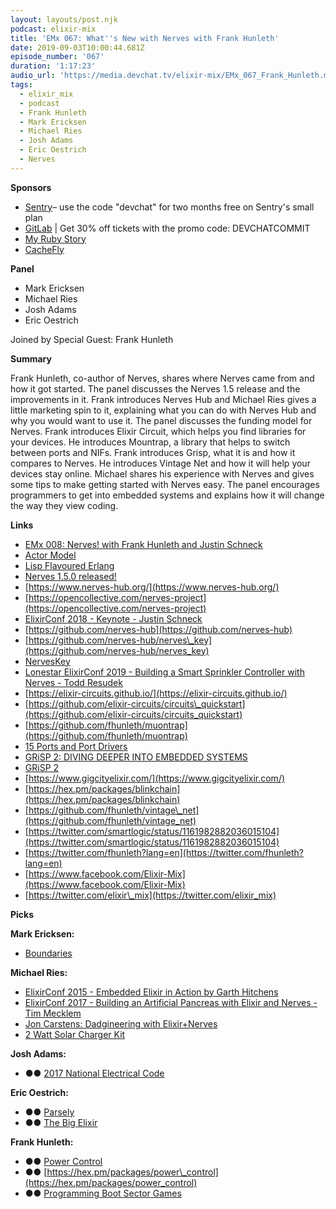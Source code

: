 ```yaml
---
layout: layouts/post.njk
podcast: elixir-mix
title: 'EMx 067: What''s New with Nerves with Frank Hunleth'
date: 2019-09-03T10:00:44.681Z
episode_number: '067'
duration: '1:17:23'
audio_url: 'https://media.devchat.tv/elixir-mix/EMx_067_Frank_Hunleth.mp3'
tags:
  - elixir_mix
  - podcast
  - Frank Hunleth
  - Mark Ericksen
  - Michael Ries
  - Josh Adams
  - Eric Oestrich
  - Nerves
---
```

**Sponsors**

- [Sentry](http://sentry.io/)– use the code "devchat" for two months free on Sentry's small plan
- [GitLab](https://devchat.tv/gitlabcommit) | Get 30% off tickets with the promo code: DEVCHATCOMMIT
- [My Ruby Story](https://devchat.tv/my-ruby-story/)
- [CacheFly](https://www.cachefly.com/)

**Panel**

- Mark Ericksen
- Michael Ries
- Josh Adams
- Eric Oestrich

Joined by Special Guest: Frank Hunleth

**Summary**

Frank Hunleth, co-author of Nerves, shares where Nerves came from and how it got started. The panel discusses the Nerves 1.5 release and the improvements in it. Frank introduces Nerves Hub and Michael Ries gives a little marketing spin to it, explaining what you can do with Nerves Hub and why you would want to use it. The panel discusses the funding model for Nerves. Frank introduces Elixir Circuit, which helps you find libraries for your devices. He introduces Mountrap, a library that helps to switch between ports and NIFs. Frank introduces Grisp, what it is and how it compares to Nerves. He introduces Vintage Net and how it will help your devices stay online. Michael shares his experience with Nerves and gives some tips to make getting started with Nerves easy. The panel encourages programmers to get into embedded systems and explains how it will change the way they view coding. 

**Links**

- [EMx 008: Nerves! with Frank Hunleth and Justin Schneck](https://devchat.tv/elixir-mix/emx-008-nerves-with-frank-hunleth-and-justin-schneck/)
- [Actor Model](https://en.wikipedia.org/wiki/Actor_model)
- [Lisp Flavoured Erlang](http://lfe.io/)
- [Nerves 1.5.0 released!](https://elixirforum.com/t/nerves-1-5-0-released/23909)
- [https://www.nerves-hub.org/](https://www.nerves-hub.org/)
- [https://opencollective.com/nerves-project](https://opencollective.com/nerves-project)
- [ElixirConf 2018 - Keynote - Justin Schneck](https://www.youtube.com/watch?v=O9VhFJewv5w)
- [https://github.com/nerves-hub](https://github.com/nerves-hub)
- [https://github.com/nerves-hub/nerves\_key](https://github.com/nerves-hub/nerves_key)
- [NervesKey](https://www.tindie.com/products/troodonsw/nerveskey/)
- [Lonestar ElixirConf 2019 - Building a Smart Sprinkler Controller with Nerves - Todd Resudek](https://www.youtube.com/watch?v=qklciKp7sD8)
- [https://elixir-circuits.github.io/](https://elixir-circuits.github.io/)
- [https://github.com/elixir-circuits/circuits\_quickstart](https://github.com/elixir-circuits/circuits_quickstart)
- [https://github.com/fhunleth/muontrap](https://github.com/fhunleth/muontrap)
- [15 Ports and Port Drivers](http://erlang.org/doc/reference_manual/ports.html)
- [GRiSP 2: DIVING DEEPER INTO EMBEDDED SYSTEMS](https://grisp.org/)
- [GRiSP 2](https://www.kickstarter.com/projects/peerstritzinger/grisp-2)
- [https://www.gigcityelixir.com/](https://www.gigcityelixir.com/)
- [https://hex.pm/packages/blinkchain](https://hex.pm/packages/blinkchain)
- [https://github.com/fhunleth/vintage\_net](https://github.com/fhunleth/vintage_net)
- [https://twitter.com/smartlogic/status/1161982882036015104](https://twitter.com/smartlogic/status/1161982882036015104)
- [https://twitter.com/fhunleth?lang=en](https://twitter.com/fhunleth?lang=en)
- [https://www.facebook.com/Elixir-Mix](https://www.facebook.com/Elixir-Mix)
- [https://twitter.com/elixir\_mix](https://twitter.com/elixir_mix)

**Picks**

**Mark Ericksen:**

- [Boundaries](https://github.com/sasa1977/boundaries)

**Michael Ries:**

- [ElixirConf 2015 - Embedded Elixir in Action by Garth Hitchens](https://youtu.be/kpzQrFC55q4)
- [ElixirConf 2017 - Building an Artificial Pancreas with Elixir and Nerves - Tim Mecklem](https://youtu.be/ARQD4BN_5ns)
- [Jon Carstens: Dadgineering with Elixir+Nerves](https://youtu.be/SJc4YYYloTQ)
- [2 Watt Solar Charger Kit](https://voltaicsystems.com/2-watt-kit/)

**Josh Adams:**

- **●●** [2017 National Electrical Code](https://archive.org/details/gov.law.nfpa.nec.2017/page/n2)

**Eric Oestrich:**

- **●●** [Parsely](http://www.memento-mori.com/parsely-products/parsely-book)
- **●●** [The Big Elixir](https://www.thebigelixir.com/)

**Frank Hunleth:**

- **●●** [Power Control](https://github.com/cjfreeze/power_control)
- **●●** [https://hex.pm/packages/power\_control](https://hex.pm/packages/power_control)
- **●●** [Programming Boot Sector Games](https://books.google.com/books?id=g0moDwAAQBAJ&amp;printsec=copyright#v=onepage&amp;q&amp;f=false)
